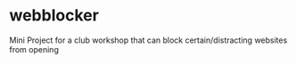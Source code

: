 # webblocker

Mini Project for a club workshop that can block certain/distracting websites from opening
